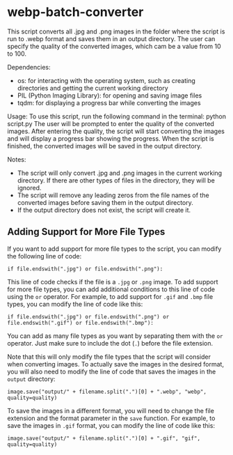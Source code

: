 # webp-batch-converter

This script converts all .jpg and .png images in the folder where the script is run to .webp format and saves them in an output directory. The user can specify the quality of the converted images, which cam be a value from 10 to 100.

Dependencies:
- os: for interacting with the operating system, such as creating directories and getting the current working directory
- PIL (Python Imaging Library): for opening and saving image files
- tqdm: for displaying a progress bar while converting the images

Usage:
To use this script, run the following command in the terminal:
    python script.py
The user will be prompted to enter the quality of the converted images. After entering the quality, the script will start converting the images and will display a progress bar showing the progress. When the script is finished, the converted images will be saved in the output directory.

Notes:
- The script will only convert .jpg and .png images in the current working directory. If there are other types of files in the directory, they will be ignored.
- The script will remove any leading zeros from the file names of the converted images before saving them in the output directory.
- If the output directory does not exist, the script will create it.

## Adding Support for More File Types

If you want to add support for more file types to the script, you can modify the following line of code:

`if file.endswith(".jpg") or file.endswith(".png"):`


This line of code checks if the file is a `.jpg` or `.png` image. To add support for more file types, you can add additional conditions to this line of code using the `or` operator. For example, to add support for `.gif` and `.bmp` file types, you can modify the line of code like this:

`if file.endswith(".jpg") or file.endswith(".png") or file.endswith(".gif") or file.endswith(".bmp"):`


You can add as many file types as you want by separating them with the `or` operator. Just make sure to include the dot (`.`) before the file extension.

Note that this will only modify the file types that the script will consider when converting images. To actually save the images in the desired format, you will also need to modify the line of code that saves the images in the `output` directory:

`image.save("output/" + filename.split(".")[0] + ".webp", "webp", quality=quality)`

To save the images in a different format, you will need to change the file extension and the format parameter in the `save` function. For example, to save the images in `.gif` format, you can modify the line of code like this:

`image.save("output/" + filename.split(".")[0] + ".gif", "gif", quality=quality)`



